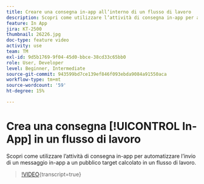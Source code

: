 ```yaml
---
title: Creare una consegna in-app all’interno di un flusso di lavoro
description: Scopri come utilizzare l’attività di consegna in-app per automatizzare l’invio di un messaggio in-app a un pubblico target calcolato in un flusso di lavoro.
feature: In App
jira: KT-2500
thumbnail: 26226.jpg
doc-type: feature video
activity: use
team: TM
exl-id: 9d5b1769-9f04-45d0-bbce-38cd33c65bb0
role: User, Developer
level: Beginner, Intermediate
source-git-commit: 943599bd7ce139ef846f093ebda9084a91550aca
workflow-type: tm+mt
source-wordcount: '59'
ht-degree: 15%

---
```


# Crea una consegna [!UICONTROL In-App] in un flusso di lavoro

Scopri come utilizzare l’attività di consegna in-app per automatizzare l’invio di un messaggio in-app a un pubblico target calcolato in un flusso di lavoro.

>[!VIDEO](https://video.tv.adobe.com/v/38576?learn=on&captions=ita){transcript=true}
